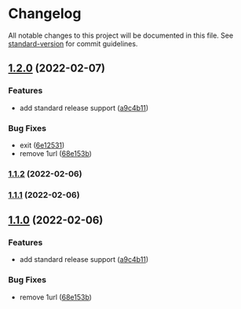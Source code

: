 # Changelog

All notable changes to this project will be documented in this file. See [standard-version](https://github.com/conventional-changelog/standard-version) for commit guidelines.

## [1.2.0](https://github.com/ar-arif/scrap-to-sheet/compare/v0.1.0...v1.2.0) (2022-02-07)


### Features

* add standard release support ([a9c4b11](https://github.com/ar-arif/scrap-to-sheet/commit/a9c4b11286930e561909654b05d1954cef05c3ef))


### Bug Fixes

* exit ([6e12531](https://github.com/ar-arif/scrap-to-sheet/commit/6e125315cf8c5d4ea72df43d4571bb87c822372e))
* remove 1url ([68e153b](https://github.com/ar-arif/scrap-to-sheet/commit/68e153b1c4a81605521beaec63d5c6c02c387e6d))

### [1.1.2](https://github.com/ar-arif/scrap-to-sheet/compare/v1.1.1...v1.1.2) (2022-02-06)

### [1.1.1](https://github.com/ar-arif/scrap-to-sheet/compare/v1.1.0...v1.1.1) (2022-02-06)

## [1.1.0](https://github.com/ar-arif/scrap-to-sheet/compare/v0.1.0...v1.1.0) (2022-02-06)

### Features

-   add standard release support ([a9c4b11](https://github.com/ar-arif/scrap-to-sheet/commit/a9c4b11286930e561909654b05d1954cef05c3ef))

### Bug Fixes

-   remove 1url ([68e153b](https://github.com/ar-arif/scrap-to-sheet/commit/68e153b1c4a81605521beaec63d5c6c02c387e6d))

